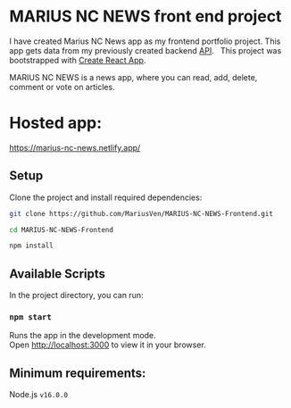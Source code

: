 # MARIUS NC NEWS front end project

I have created Marius NC News app as my frontend portfolio project. This app gets data from my previously created backend [API](https://github.com/MariusVen/MARIUS-NC-NEWS-Backend).  
This project was bootstrapped with [Create React App](https://github.com/facebook/create-react-app).

MARIUS NC NEWS is a news app, where you can read, add, delete, comment or vote on articles.


# Hosted app:
 https://marius-nc-news.netlify.app/

## Setup

Clone the project and install required dependencies:
```sh
git clone https://github.com/MariusVen/MARIUS-NC-NEWS-Frontend.git

cd MARIUS-NC-NEWS-Frontend

npm install
```

## Available Scripts

In the project directory, you can run:

### `npm start`

Runs the app in the development mode.\
Open [http://localhost:3000](http://localhost:3000) to view it in your browser.




## Minimum requirements:
Node.js
```v16.0.0```  
